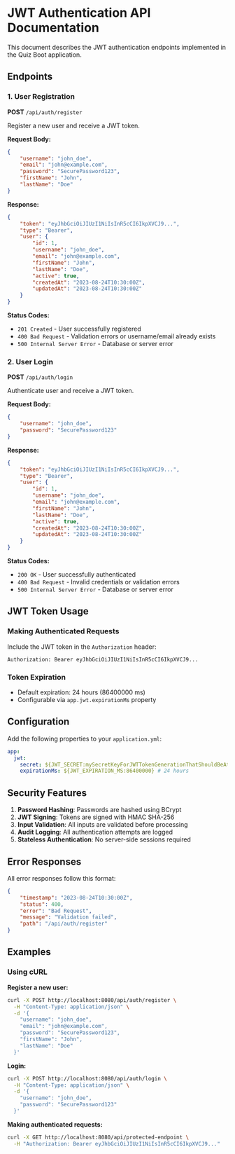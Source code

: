 # JWT Authentication API Documentation

This document describes the JWT authentication endpoints implemented in the Quiz Boot application.

## Endpoints

### 1. User Registration

**POST** `/api/auth/register`

Register a new user and receive a JWT token.

**Request Body:**
```json
{
    "username": "john_doe",
    "email": "john@example.com",
    "password": "SecurePassword123",
    "firstName": "John",
    "lastName": "Doe"
}
```

**Response:**
```json
{
    "token": "eyJhbGciOiJIUzI1NiIsInR5cCI6IkpXVCJ9...",
    "type": "Bearer",
    "user": {
        "id": 1,
        "username": "john_doe",
        "email": "john@example.com",
        "firstName": "John",
        "lastName": "Doe",
        "active": true,
        "createdAt": "2023-08-24T10:30:00Z",
        "updatedAt": "2023-08-24T10:30:00Z"
    }
}
```

**Status Codes:**
- `201 Created` - User successfully registered
- `400 Bad Request` - Validation errors or username/email already exists
- `500 Internal Server Error` - Database or server error

### 2. User Login

**POST** `/api/auth/login`

Authenticate user and receive a JWT token.

**Request Body:**
```json
{
    "username": "john_doe",
    "password": "SecurePassword123"
}
```

**Response:**
```json
{
    "token": "eyJhbGciOiJIUzI1NiIsInR5cCI6IkpXVCJ9...",
    "type": "Bearer",
    "user": {
        "id": 1,
        "username": "john_doe",
        "email": "john@example.com",
        "firstName": "John",
        "lastName": "Doe",
        "active": true,
        "createdAt": "2023-08-24T10:30:00Z",
        "updatedAt": "2023-08-24T10:30:00Z"
    }
}
```

**Status Codes:**
- `200 OK` - User successfully authenticated
- `400 Bad Request` - Invalid credentials or validation errors
- `500 Internal Server Error` - Database or server error

## JWT Token Usage

### Making Authenticated Requests

Include the JWT token in the `Authorization` header:

```
Authorization: Bearer eyJhbGciOiJIUzI1NiIsInR5cCI6IkpXVCJ9...
```

### Token Expiration

- Default expiration: 24 hours (86400000 ms)
- Configurable via `app.jwt.expirationMs` property

## Configuration

Add the following properties to your `application.yml`:

```yaml
app:
  jwt:
    secret: ${JWT_SECRET:mySecretKeyForJWTTokenGenerationThatShouldBeAtLeast256BitsLong}
    expirationMs: ${JWT_EXPIRATION_MS:86400000} # 24 hours
```

## Security Features

1. **Password Hashing**: Passwords are hashed using BCrypt
2. **JWT Signing**: Tokens are signed with HMAC SHA-256
3. **Input Validation**: All inputs are validated before processing
4. **Audit Logging**: All authentication attempts are logged
5. **Stateless Authentication**: No server-side sessions required

## Error Responses

All error responses follow this format:

```json
{
    "timestamp": "2023-08-24T10:30:00Z",
    "status": 400,
    "error": "Bad Request",
    "message": "Validation failed",
    "path": "/api/auth/register"
}
```

## Examples

### Using cURL

**Register a new user:**
```bash
curl -X POST http://localhost:8080/api/auth/register \
  -H "Content-Type: application/json" \
  -d '{
    "username": "john_doe",
    "email": "john@example.com",
    "password": "SecurePassword123",
    "firstName": "John",
    "lastName": "Doe"
  }'
```

**Login:**
```bash
curl -X POST http://localhost:8080/api/auth/login \
  -H "Content-Type: application/json" \
  -d '{
    "username": "john_doe",
    "password": "SecurePassword123"
  }'
```

**Making authenticated requests:**
```bash
curl -X GET http://localhost:8080/api/protected-endpoint \
  -H "Authorization: Bearer eyJhbGciOiJIUzI1NiIsInR5cCI6IkpXVCJ9..."
```
